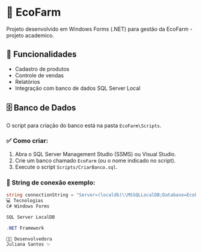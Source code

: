 # 🌱 EcoFarm

Projeto desenvolvido em Windows Forms (.NET) para gestão da EcoFarm - projeto academico.

## 🚀 Funcionalidades

- Cadastro de produtos
- Controle de vendas
- Relatórios
- Integração com banco de dados SQL Server Local

## 🗄️ Banco de Dados

O script para criação do banco está na pasta `EcoFarm\Scripts`.

### ✅ Como criar:

1. Abra o SQL Server Management Studio (SSMS) ou Visual Studio.
2. Crie um banco chamado `EcoFarm` (ou o nome indicado no script).
3. Execute o script `Scripts/CriarBanco.sql`.

### 🔗 String de conexão exemplo:

```csharp
string connectionString = "Server=(localdb)\\MSSQLLocalDB;Database=EcoFarm;Trusted_Connection=True;";
💻 Tecnologias
C# Windows Forms

SQL Server LocalDB

.NET Framework

👩‍💻 Desenvolvedora
Juliana Santos ✨

